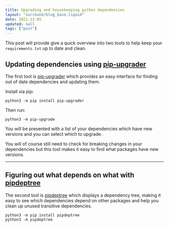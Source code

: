 ```yaml
---
title: Upgrading and housekeeping python dependencies
layout: "surround/blog_base.liquid"
date: 2021-12-05
updated: null
tags: ["post"]
---
```


This post will provide give a quick overview into two tools to help keep your `requirements.txt` up to date and clean.

## Updating dependencies using [pip-upgrader](https://github.com/simion/pip-upgrader)

The first tool is [pip-upgrader](https://github.com/simion/pip-upgrader) which provides an easy interface for finding out of date dependencies and updating them.

Install via pip:

```shell
python3 -m pip install pip-upgrader
```

Then run:

```shell
python3 -m pip-upgrade
```

You will be presented with a list of your dependencies which have new versions and you can select which to upgrade.

You will of course still need to check for breaking changes in your dependencies but this tool makes it easy to find what packages have new versions.

---

## Figuring out what depends on what with [pipdeptree](https://pypi.org/project/pipdeptree/)

The second tool is [pipdeptree](https://pypi.org/project/pipdeptree/) which displays a dependency tree, making it easy to see which dependencies depend on other packages and help you clean up unused transitive dependencies.

```shell
python3 -m pip install pipdeptree
python3 -m pipdeptree
```
